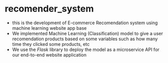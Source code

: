 # recomender_system
* this is the development of E-commerce Recomendation system using machine learning website app base
* We implemented Machine Learning (Classification) model to give a user recomendation products based on some variables such as how many time they clicked some products, etc
* We use the *Flask* library to deploy the model as a microservice API for our end-to-end website application

